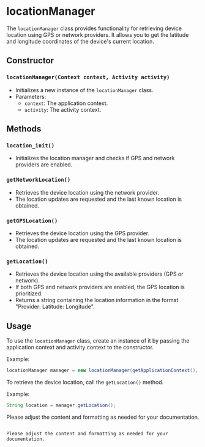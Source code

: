 # locationManager

The `locationManager` class provides functionality for retrieving device location using GPS or network providers. It allows you to get the latitude and longitude coordinates of the device's current location.

## Constructor

### `locationManager(Context context, Activity activity)`

- Initializes a new instance of the `locationManager` class.
- Parameters:
  - `context`: The application context.
  - `activity`: The activity context.

## Methods

### `location_init()`

- Initializes the location manager and checks if GPS and network providers are enabled.

### `getNetworkLocation()`

- Retrieves the device location using the network provider.
- The location updates are requested and the last known location is obtained.

### `getGPSLocation()`

- Retrieves the device location using the GPS provider.
- The location updates are requested and the last known location is obtained.

### `getLocation()`

- Retrieves the device location using the available providers (GPS or network).
- If both GPS and network providers are enabled, the GPS location is prioritized.
- Returns a string containing the location information in the format "Provider: Latitude: Longitude".

## Usage

To use the `locationManager` class, create an instance of it by passing the application context and activity context to the constructor.

Example:
```java
locationManager manager = new locationManager(getApplicationContext(), this);
```

To retrieve the device location, call the `getLocation()` method.

Example:
```java
String location = manager.getLocation();
```

Please adjust the content and formatting as needed for your documentation.
```

Please adjust the content and formatting as needed for your documentation.
